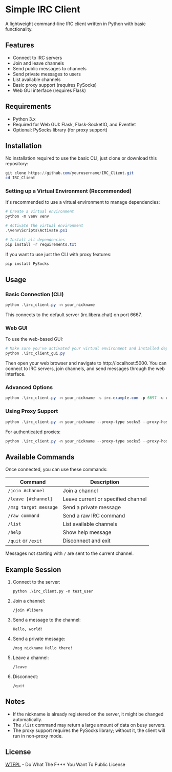 # Simple IRC Client

A lightweight command-line IRC client written in Python with basic functionality.

## Features

- Connect to IRC servers
- Join and leave channels
- Send public messages to channels
- Send private messages to users
- List available channels
- Basic proxy support (requires PySocks)
- Web GUI interface (requires Flask)

## Requirements

- Python 3.x
- Required for Web GUI: Flask, Flask-SocketIO, and Eventlet
- Optional: PySocks library (for proxy support)

## Installation

No installation required to use the basic CLI, just clone or download this repository:

```powershell
git clone https://github.com/yourusername/IRC_Client.git
cd IRC_Client
```

### Setting up a Virtual Environment (Recommended)

It's recommended to use a virtual environment to manage dependencies:

```powershell
# Create a virtual environment
python -m venv venv

# Activate the virtual environment
.\venv\Scripts\Activate.ps1

# Install all dependencies
pip install -r requirements.txt
```

If you want to use just the CLI with proxy features:

```powershell
pip install PySocks
```

## Usage

### Basic Connection (CLI)

```powershell
python .\irc_client.py -n your_nickname
```

This connects to the default server (irc.libera.chat) on port 6667.

### Web GUI

To use the web-based GUI:

```powershell
# Make sure you've activated your virtual environment and installed dependencies
python .\irc_client_gui.py
```

Then open your web browser and navigate to http://localhost:5000. You can connect to IRC servers, join channels, and send messages through the web interface.

### Advanced Options

```powershell
python .\irc_client.py -n your_nickname -s irc.example.com -p 6697 -u username -r "Real Name"
```

### Using Proxy Support

```powershell
python .\irc_client.py -n your_nickname --proxy-type socks5 --proxy-host 127.0.0.1 --proxy-port 9050
```

For authenticated proxies:

```powershell
python .\irc_client.py -n your_nickname --proxy-type socks5 --proxy-host 127.0.0.1 --proxy-port 9050 --proxy-username user --proxy-password-prompt
```

## Available Commands

Once connected, you can use these commands:

| Command | Description |
|---------|-------------|
| `/join #channel` | Join a channel |
| `/leave [#channel]` | Leave current or specified channel |
| `/msg target message` | Send a private message |
| `/raw command` | Send a raw IRC command |
| `/list` | List available channels |
| `/help` | Show help message |
| `/quit` or `/exit` | Disconnect and exit |

Messages not starting with `/` are sent to the current channel.

## Example Session

1. Connect to the server:
   ```
   python .\irc_client.py -n test_user
   ```

2. Join a channel:
   ```
   /join #libera
   ```

3. Send a message to the channel:
   ```
   Hello, world!
   ```

4. Send a private message:
   ```
   /msg nickname Hello there!
   ```

5. Leave a channel:
   ```
   /leave
   ```

6. Disconnect:
   ```
   /quit
   ```

## Notes

- If the nickname is already registered on the server, it might be changed automatically.
- The `/list` command may return a large amount of data on busy servers.
- The proxy support requires the PySocks library; without it, the client will run in non-proxy mode.

## License

[WTFPL](LICENSE) - Do What The F*** You Want To Public License
